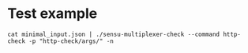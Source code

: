 # Test example

```
cat minimal_input.json | ./sensu-multiplexer-check --command http-check -p "http-check/args/" -n
```
